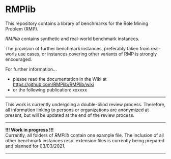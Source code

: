 # RMPlib

This repository contains a library of benchmarks for the Role Mining Problem (RMP). 
 
_RMPlib_ contains synthetic and real-world benchmark instances. 

The provision of further benchmark instances, preferably taken from real-worls use cases, or instances covering other variants of RMP is strongly encouraged.


For further information...
- please read the documentation in the Wiki at https://github.com/RMPlib/RMPlib/wiki
- or the following publication: xxxxxx   
   
   
   
***
This work is currently undergoing a double-blind review process. Therefore, all information linking to persons or organizations are anonymized at present, but will be updated at the end of the review process.
***
**!!! Work in progress !!!**   
Currently, all folders of _RMPlib_ contain one example file. The inclusion of all other benchmark instances resp. extension files is currently being prepared and planned for 03/03/2021.
***

